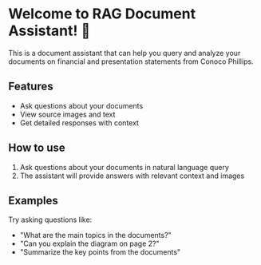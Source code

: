 # Welcome to RAG Document Assistant! 👋

This is a document assistant that can help you query and analyze your documents on financial and presentation statements from Conoco Phillips.

## Features
- Ask questions about your documents
- View source images and text
- Get detailed responses with context

## How to use
1. Ask questions about your documents in natural language query
2. The assistant will provide answers with relevant context and images

## Examples

Try asking questions like:
- "What are the main topics in the documents?"
- "Can you explain the diagram on page 2?"
- "Summarize the key points from the documents"
